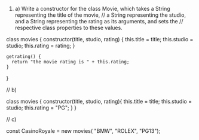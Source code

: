 

1. a) Write a constructor for the class Movie, which takes a String representing the title of the movie, 
// a String representing the studio, and a String representing the rating as its arguments, and sets the 
// respective class properties to these values.

class movies {
    constructor(title, studio, rating) {
      this.title = title;
      this.studio = studio;
      this.rating = rating;
    }
  
    getrating() {
      return "the movie rating is " + this.rating;
    }
  }
  
//   b)
   
  class movies {
      constructor(title, studio, rating){
          this.title = title;
          this.studio = studio;
          this.rating = "PG";
      }
  }

//   c)
  
 const CasinoRoyale = new movies( "BMW", "ROLEX", "PG13");
